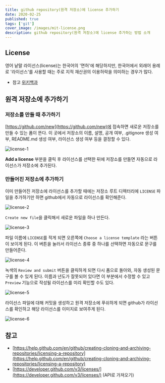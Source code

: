 ```yaml
---
title: github repository(원격 저장소)에 license 추가하기
date: 2020-02-25
published: true
tags: ['git']
cover_image: /images/mit-license.png
description: github repository(원격 저장소)에 license 추가하는 방법 소개
---
```


## License

영어 낱말 라이선스(license)는 한국어의 '면허'에 해당하지만, 한국어에서 외래어 용례로 '라이선스'를 사용할 때는 주로 지적 재산권의 이용허락을 의미하는 경우가 많다.

- 참고 [위키백과](https://ko.wikipedia.org/wiki/%EB%A9%B4%ED%97%88)

## 원격 저장소에 추가하기

### 저장소를 만들 때 추가하기

[https://github.com/new](https://github.com/new)에 접속하면 새로운 저장소를 만들 수 있는 폼이 뜬다. 이 곳에서 저장소의 이름, 설명, 공개 여부, .gitignore 생성 여부, README.md 생성 여부, 라이선스 생성 여부 등을 결정할 수 있다.

![license-1](/images/license-1.png)

**Add a license** 부분을 클릭 후 라이선스를 선택한 뒤에 저장소를 만들면 자동으로 라이선스가 저장소에 추가된다.

### 만들어진 저장소에 추가하기

이미 만들어진 저장소에 라이선스를 추가할 때에는 저장소 루트 디렉터리에 `LICENSE` 파일을 추가하기만 하면 github에서 자동으로 라이선스를 확인해준다.

![license-2](/images/license-2.png)

`Create new file`을 클릭해서 새로운 파일을 하나 만든다.

![license-3](/images/license-3.png)

파일 이름에 `LICENSE`를 적게 되면 오른쪽에 `Choose a license template` 라는 버튼이 보이게 된다. 이 버튼을 눌러서 라이선스 종류 중 하나를 선택하면 자동으로 문구를 만들어준다.

![license-4](/images/license-4.png)

녹색의 `Review and submit` 버튼을 클릭하게 되면 다시 폼으로 돌아와, 자동 생성된 문구를 볼 수 있게 된다. 이름과 년도가 잘못되어 있다면 이 부분에서 수정할 수 있고 `Preview` 기능으로 작성될 라이선스를 미리 확인할 수도 있다.

![license-5](/images/license-5.png)

라이선스 파일에 대해 커밋을 생성하고 원격 저장소에 푸쉬하게 되면 github가 라이선스를 확인하고 해당 라이선스를 이미지로 보여주게 된다.

![license-6](/images/license-6.png)

## 참고

- [https://help.github.com/en/github/creating-cloning-and-archiving-repositories/licensing-a-repository](https://help.github.com/en/github/creating-cloning-and-archiving-repositories/licensing-a-repository)
- [https://developer.github.com/v3/licenses/](https://developer.github.com/v3/licenses/) (API로 가져오기)

